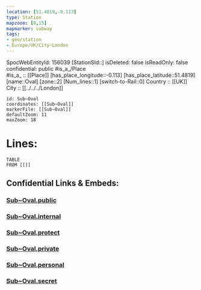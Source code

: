 ```yaml
---
location: [51.4819,-0.113] 
type: Station 
mapzoom: [8,15] 
mapmarker: subway 
tags:
- geo/station
- Europe/UK/City~London
---
```

SpocWebEntityId: 156039
[StationSId::] 
isDeleted: false
isReadOnly: false
confidential: public
#is_a_/Place  
#is_a_ :: [[Place]] 
[has_place_longitude::-0.113] 
[has_place_latitude::51.4819] 
[name::Oval] 
[zone::2] 
[Num_lines::1] 
[switch-to-Rail::0] 
Country :: [[UK]]  
City :: [[../../../London]]  


```leaflet
id: Sub~Oval
coordinates: [[Sub~Oval]] 
markerFile: [[Sub~Oval]] 
defaultZoom: 11 
maxZoom: 18
```


# Lines: 
```dataview
TABLE 
FROM [[]] 
```


## Confidential Links & Embeds: 

### [Sub~Oval.public](/_public/\Earth\Continent\Europe\Europe~North\UK\England\Regions~England\London,Greater\cities~GreaterLondon\Underground\StationSub~Oval.public.md) 

### [Sub~Oval.internal](/_internal/\Earth\Continent\Europe\Europe~North\UK\England\Regions~England\London,Greater\cities~GreaterLondon\Underground\StationSub~Oval.internal.md) 

### [Sub~Oval.protect](/_protect/\Earth\Continent\Europe\Europe~North\UK\England\Regions~England\London,Greater\cities~GreaterLondon\Underground\StationSub~Oval.protect.md) 

### [Sub~Oval.private](/_private/\Earth\Continent\Europe\Europe~North\UK\England\Regions~England\London,Greater\cities~GreaterLondon\Underground\StationSub~Oval.private.md) 

### [Sub~Oval.personal](/_personal/\Earth\Continent\Europe\Europe~North\UK\England\Regions~England\London,Greater\cities~GreaterLondon\Underground\StationSub~Oval.personal.md) 

### [Sub~Oval.secret](/_secret/\Earth\Continent\Europe\Europe~North\UK\England\Regions~England\London,Greater\cities~GreaterLondon\Underground\StationSub~Oval.secret.md)

